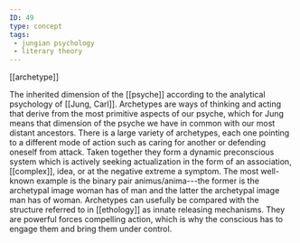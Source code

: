 ```yaml
---
ID: 49
type: concept
tags: 
 - jungian psychology
 - literary theory
---
```


[[archetype]]

 The inherited
dimension of the [[psyche]]
according to the analytical psychology of [[Jung, Carl]]. Archetypes are ways
of thinking and acting that derive from the most primitive aspects of
our psyche, which for Jung means that dimension of the psyche we have in
common with our most distant ancestors. There is a large variety of
archetypes, each one pointing to a different mode of action such as
caring for another or defending oneself from attack. Taken together they
form a dynamic preconscious system which is actively seeking
actualization in the form of an association,
[[complex]], idea, or at the
negative extreme a symptom. The most well-known example is the binary
pair animus/anima---the former is the archetypal image woman has of man
and the latter the archetypal image man has of woman. Archetypes can
usefully be compared with the structure referred to in
[[ethology]] as innate
releasing mechanisms. They are powerful forces compelling action, which
is why the conscious has to engage them and bring them under control.
